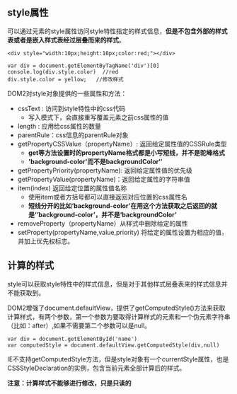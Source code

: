 ## style属性

可以通过元素的style属性访问style特性指定的样式信息，**但是不包含外部的样式表或者是嵌入样式表经过层叠而来的样式**。

```
<div style="width:10px;height:10px;color:red;"></div>

var div = document.getElementByTagName('div')[0]
console.log(div.style.color)  //red
div.style.color = yellow;   //修改样式
```

DOM2对style对象提供的一些属性和方法：

* cssText : 访问到style特性中的css代码
  * 写入模式下，会直接重写覆盖元素之前css属性的值
* length : 应用给css属性的数量
* parentRule：css信息的parentRule对象
* getPropertyCSSValue（propertyName）: 返回给定属性值的CSSRule类型
  * **get等方法设置时的propertyName格式都是小写短线，并不是驼峰格式**
  * **'background-color'而不是backgroundColor‘’**
* getPropertyPriority\(propertyName\): 返回给定属性值的优先级
* getPropertyValue\(propertyName\)：返回给定属性的字符串值
* item\(index\) 返回给定位置的属性值名称
  * 使用item或者方括号都可以直接返回对应位置的css属性名
  * **短线分开的比如‘background-color’在用这个方法获取之后返回的就是‘‘background-color’，并不是‘backgroundColor’**
* removeProperty（propertyName）从样式中删除给定的属性
* setProperty\(propertyName,value,priority\) 将给定的属性设置为相应的值，并加上优先权标志。



## 计算的样式

style可以获取style特性中的样式信息，但是对于其他样式层叠表来的样式信息并不能获取到。

DOM2增强了document.defaultView，提供了getComputedStyle\(\)方法来获取计算样式，有两个参数，第一个参数为要取得计算样式的元素和一个伪元素字符串（比如：after）,如果不需要第二个参数可以是null。

```
var div = document.getElementById('name')
var computedStyle = document.defaultView.getComputedStyle(div,null)
```

IE不支持getComputedStyle方法，但是style对象有一个currentStyle属性，也是CSSStyleDeclaration的实例，包含当前元素全部计算后的样式。

**注意：计算样式不能够进行修改，只是只读的**



